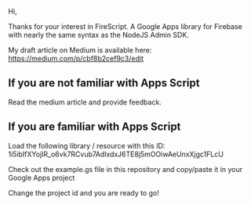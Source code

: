 Hi, 

Thanks for your interest in FireScript. A Google Apps library for Firebase with nearly the same syntax as the NodeJS Admin SDK.

My draft article on Medium is available here:
https://medium.com/p/cbf8b2cef9c3/edit

## If you are not familiar with Apps Script
Read the medium article and provide feedback.

## If you are familiar with Apps Script
Load the following library / resource with this ID:
1i5ibIfXYojIR_o6vk7RCvub7AdlxdxJ6TE8j5mOOiwAeUnxXjgc1FLcU

Check out the example.gs file in this repository and copy/paste it in your Google Apps project

Change the project id and you are ready to go!